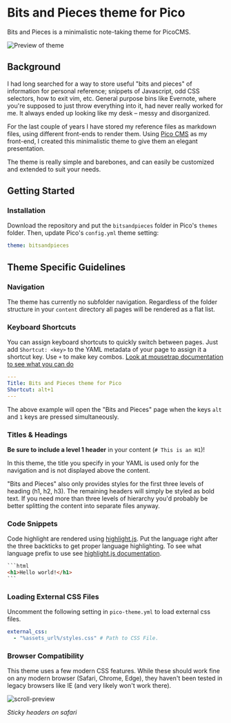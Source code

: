 # Bits and Pieces theme for Pico

Bits and Pieces is a minimalistic note-taking theme for PicoCMS.

![Preview of theme](preview.png)

## Background

I had long searched for a way to store useful "bits and pieces" of information for personal reference; snippets of Javascript, odd CSS selectors, how to exit vim, etc. General purpose bins like Evernote, where you're supposed to just throw everything into it, had never really worked for me. It always ended up looking like my desk – messy and disorganized. 

For the last couple of years I have stored my reference files as markdown files, using different front-ends to render them. Using [Pico CMS](http://picocms.org) as my front-end, I created this minimalistic theme to give them an elegant presentation.

The theme is really simple and barebones, and can easily be customized and extended to suit your needs.

## Getting Started

### Installation

Download the repository and put the `bitsandpieces` folder in Pico's `themes` folder. Then, update Pico's `config.yml` theme setting:

```yml
theme: bitsandpieces
```

## Theme Specific Guidelines

### Navigation

The theme has currently no subfolder navigation. Regardless of the folder structure in your `content` directory all pages will be rendered as a flat list.

### Keyboard Shortcuts

You can assign keyboard shortcuts to quickly switch between pages. Just add `Shortcut: <key>` to the YAML metadata of your page to assign it a shortcut key. Use `+` to make key combos. [Look at mousetrap documentation to see what you can do](https://craig.is/killing/mice)

```yaml
---
Title: Bits and Pieces theme for Pico
Shortcut: alt+1
---
```

The above example will open the "Bits and Pieces" page when the keys `alt` and `1` keys are pressed simultaneously.

### Titles & Headings

**Be sure to include a level 1 header** in your content (`# This is an H1`)!

In this theme, the title you specify in your YAML is used only for the navigation and is not displayed above the content.

"Bits and Pieces" also only provides styles for the first three levels of heading (h1, h2, h3). The remaining headers will simply be styled as bold text. If you need more than three levels of hierarchy you'd probably be better splitting the content into separate files anyway.

### Code Snippets

Code highlight are rendered using [highlight.js](https://highlightjs.org). Put the language right after the three backticks to get proper language highlighting. To see what language prefix to use see [highlight.js documentation](http://highlightjs.readthedocs.io/en/latest/css-classes-reference.html#language-names-and-aliases).

```markdown
​```html
<h1>Hello world!</h1>
​```
```

### Loading External CSS Files

Uncomment the following setting in `pico-theme.yml` to load external css files.

```yml
external_css:
  - "%assets_url%/styles.css" # Path to CSS File.
```

### Browser Compatibility

This theme uses a few modern CSS features.  While these should work fine on any modern browser (Safari, Chrome, Edge), they haven't been tested in legacy browsers like IE (and very likely won't work there).

![scroll-preview](scroll-preview.gif)

_Sticky headers on safari_
